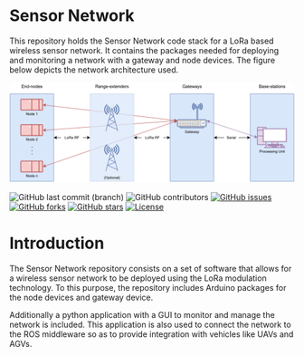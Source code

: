 # Sensor Network

This repository holds the Sensor Network code stack for a LoRa based wireless sensor network. It contains the packages needed for deploying and monitoring a network with a gateway and node devices. The figure below depicts the network architecture used.

![WSN Architecture Diagram](assets/wsl_net_arch.png "WSN Architecture Diagram")


![GitHub last commit (branch)](https://img.shields.io/github/last-commit/hardtekpt/sensor_network/master)
![GitHub contributors](https://img.shields.io/github/contributors/hardtekpt/sensor_network)
[![GitHub issues](https://img.shields.io/github/issues/hardtekpt/sensor_network)](https://github.com/hardtekpt/sensor_network/issues)
[![GitHub forks](https://img.shields.io/github/forks/hardtekpt/sensor_network)](https://github.com/hardtekpt/sensor_network/network)
[![GitHub stars](https://img.shields.io/github/stars/hardtekpt/sensor_network)](https://github.com/hardtekpt/sensor_network/stargazers)
[![License](https://img.shields.io/github/license/hardtekpt/sensor_network?color=blue)](https://github.com/hardtekpt/sensor_network/blob/main/LICENSE)

# Introduction

The Sensor Network repository consists on a set of software that allows for a wireless sensor network to be deployed using the LoRa modulation technology. To this purpose, the repository includes Arduino packages for the node devices and gateway device.

Additionally a python application with a GUI to monitor and manage the network is included. This application is also used to connect the network to the ROS middleware so as to provide integration with vehicles like UAVs and AGVs.
